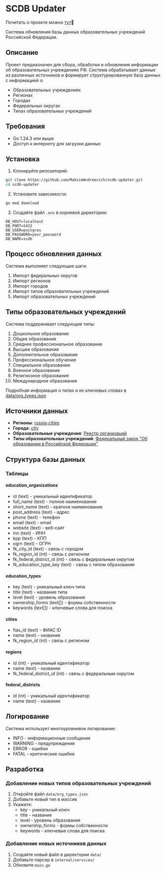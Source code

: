 # SCDB Updater

Почитать о проекте можно [тут](https://scdb-landing-001e.twc1.net/)🙂

Система обновления базы данных образовательных учреждений Российской Федерации.

## Описание

Проект предназначен для сбора, обработки и обновления информации об образовательных учреждениях РФ. Система обрабатывает данные из различных источников и формирует структурированную базу данных с информацией о:

- Образовательных учреждениях
- Регионах
- Городах
- Федеральных округах
- Типах образовательных учреждений

## Требования

- Go 1.24.3 или выше
- Доступ к интернету для загрузки данных

## Установка

1. Клонируйте репозиторий:

```bash
git clone https://github.com/MaksimAndreevich/scdb-updater.git
cd scdb-updater
```

2. Установите зависимости:

```bash
go mod download
```

3. Создайте файл `.env` в корневой директории:

```env
DB_HOST=localhost
DB_PORT=5432
DB_USER=postgres
DB_PASSWORD=your_password
DB_NAME=scdb
```

## Процесс обновления данных

Система выполняет следующие шаги:

1. Импорт федеральных округов
2. Импорт регионов
3. Импорт городов
4. Импорт типов образовательных учреждений
5. Импорт образовательных учреждений

## Типы образовательных учреждений

Система поддерживает следующие типы:

1. Дошкольное образование
2. Общее образование
3. Среднее профессиональное образование
4. Высшее образование
5. Дополнительное образование
6. Профессиональное обучение
7. Специальное образование
8. Военное образование
9. Религиозное образование
10. Международное образование

Подробная информация о типах и их ключевых словах в [data/org_types.json](data/org_types.json)

## Источники данных

- **Регионы**: [russia-cities](https://github.com/arbaev/russia-cities)
- **Города**: [city](https://github.com/hflabs/city)
- **Образовательные учреждения**: [Реестр организаций](https://obrnadzor.gov.ru/otkrytoe-pravitelstvo/opendata/7701537808-raoo/)
- **Типы образовательных учреждений**: [Федеральный закон "Об образовании в Российской Федерации"](https://base.garant.ru/70291362/)

## Структура базы данных

### Таблицы

#### education_organizations

- id (text) - уникальный идентификатор
- full_name (text) - полное наименование
- short_name (text) - краткое наименование
- post_address (text) - адрес
- phone (text) - телефон
- email (text) - email
- website (text) - веб-сайт
- inn (text) - ИНН
- kpp (text) - КПП
- ogrn (text) - ОГРН
- fk_city_id (text) - связь с городом
- fk_region_id (int) - связь с регионом
- fk_federal_district_id (int) - связь с федеральным округом
- fk_education_type_key (text) - связь с типом образования

#### education_types

- key (text) - уникальный ключ типа
- title (text) - название типа
- level (text) - уровень образования
- ownership_forms (text[]) - формы собственности
- keywords (text[]) - ключевые слова для поиска

#### cities

- fias_id (text) - ФИАС ID
- name (text) - название
- fk_region_id (int) - связь с регионом

#### regions

- id (int) - уникальный идентификатор
- name (text) - название
- fk_federal_district_id (int) - связь с федеральным округом

#### federal_districts

- id (int) - уникальный идентификатор
- name (text) - название

## Логирование

Система использует многоуровневое логирование:

- INFO - информационные сообщения
- WARNING - предупреждения
- ERROR - ошибки
- FATAL - критические ошибки

## Разработка

### Добавление новых типов образовательных учреждений

1. Откройте файл `data/org_types.json`
2. Добавьте новый тип в массив
3. Укажите:
   - key - уникальный ключ
   - title - название
   - level - уровень образования
   - ownership_forms - формы собственности
   - keywords - ключевые слова для поиска

### Добавление новых источников данных

1. Создайте новый файл в директории `data/`
2. Добавьте парсер в `internal/services/`
3. Обновите `main.go`
